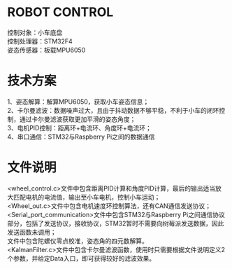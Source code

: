 # ROBOT CONTROL  
 控制对象：小车底盘  
 控制处理器：STM32F4  
 姿态传感器：板载MPU6050  

# 技术方案    
1、姿态解算：解算MPU6050，获取小车姿态信息；  
2、卡尔曼滤波：数据噪声过大，且由于抖动数据不够平稳，不利于小车的闭环控制，通过卡尔曼滤波获取更加平滑的姿态角度；  
3、电机PID控制：距离环+电流环、角度环+电流环；  
4、串口通信：STM32与Raspberry Pi之间的数据通信  

# 文件说明
<wheel_control.c>文件中包含距离PID计算和角度PID计算，最后的输出适当放大匹配电机的电流值，输出至小车电机，控制小车运动；  
<Wheel_out.c>文件中包含电机速度环控制算法，还有CAN通信发送协议；  
<Serial_port_communication>文件中包含STM32与Raspberry Pi之间通信协议部分，包括了发送协议，接收协议，STM32暂时不需要向树莓派发送数据，因此发送函数未调用；  
<MPU6050>文件中包含陀螺仪零点校准，姿态角的四元数解算。  
<KalmanFilter.c>文件中包含卡尔曼滤波函数，使用时只需要根据文件说明定义2个参数，并给定Data入口，即可获得较好的滤波效果。  
